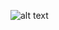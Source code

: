 ![alt text]([http://url/to/img.png](https://drive.google.com/file/d/1Wo5dG5lqLRNgyRjKqBonCGjxDd5jJroR/view?usp=sharing))
